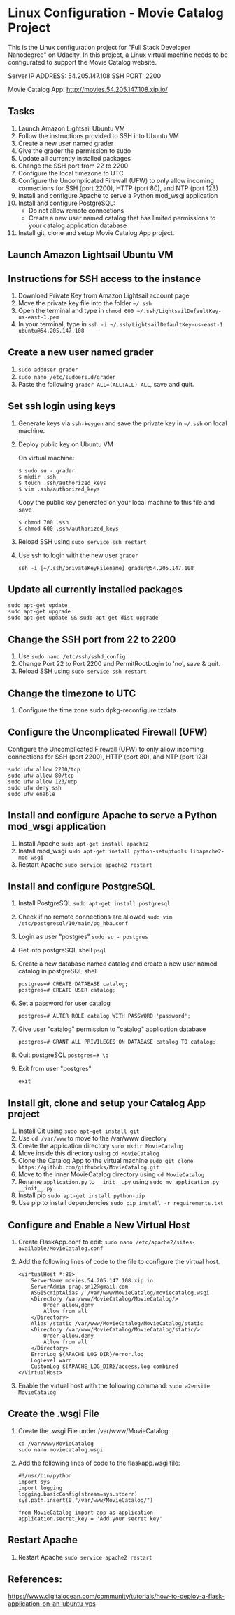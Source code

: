 # Linux Configuration - Movie Catalog Project

This is the Linux configuration project for "Full Stack Developer Nanodegree" on Udacity.
In this project, a Linux virtual machine needs to be configurated to support the Movie Catalog website.

Server IP ADDRESS: 54.205.147.108  SSH PORT: 2200

Movie Catalog App: http://movies.54.205.147.108.xip.io/

## Tasks

1. Launch Amazon Lightsail Ubuntu VM
2. Follow the instructions provided to SSH into Ubuntu VM
3. Create a new user named grader
4. Give the grader the permission to sudo
5. Update all currently installed packages
6. Change the SSH port from 22 to 2200
7. Configure the local timezone to UTC
8. Configure the Uncomplicated Firewall (UFW) to only allow incoming connections for SSH (port 2200), HTTP (port 80), and NTP (port 123)
9. Install and configure Apache to serve a Python mod_wsgi application
10. Install and configure PostgreSQL:
	- Do not allow remote connections
	- Create a new user named catalog that has limited permissions to your catalog application database
11. Install git, clone and setup Movie Catalog App project.

## Launch Amazon Lightsail Ubuntu VM

## Instructions for SSH access to the instance
1. Download Private Key from Amazon Lightsail account page
2. Move the private key file into the folder `~/.ssh`
3. Open the terminal and type in
	```chmod 600 ~/.ssh/LightsailDefaultKey-us-east-1.pem```
4. In your terminal, type in
	```ssh -i ~/.ssh/LightsailDefaultKey-us-east-1 ubuntu@54.205.147.108```


## Create a new user named grader

1. `sudo adduser grader`
3. `sudo nano /etc/sudoers.d/grader`
4. Paste the following `grader ALL=(ALL:ALL) ALL`, save and quit.

## Set ssh login using keys

1. Generate keys via `ssh-keygen` and save the private key in `~/.ssh` on local machine.
2. Deploy public key on Ubuntu VM

	On virtual machine:
	```
	$ sudo su - grader
	$ mkdir .ssh
	$ touch .ssh/authorized_keys
	$ vim .ssh/authorized_keys
	```
	Copy the public key generated on your local machine to this file and save
	```
	$ chmod 700 .ssh
	$ chmod 600 .ssh/authorized_keys
	```
	
3. Reload SSH using `sudo service ssh restart`
4. Use ssh to login with the new user `grader`

	`ssh -i [~/.ssh/privateKeyFilename] grader@54.205.147.108`

## Update all currently installed packages

	sudo apt-get update
	sudo apt-get upgrade
	sudo apt-get update && sudo apt-get dist-upgrade

## Change the SSH port from 22 to 2200

1. Use `sudo nano /etc/ssh/sshd_config`
2. Change Port 22 to Port 2200 and PermitRootLogin to 'no', save & quit.
3. Reload SSH using `sudo service ssh restart`

## Change the timezone to UTC

1. Configure the time zone sudo dpkg-reconfigure tzdata


## Configure the Uncomplicated Firewall (UFW)

Configure the Uncomplicated Firewall (UFW) to only allow incoming connections for SSH (port 2200), HTTP (port 80), and NTP (port 123)

	sudo ufw allow 2200/tcp
	sudo ufw allow 80/tcp
	sudo ufw allow 123/udp
	sudo ufw deny ssh
	sudo ufw enable 

## Install and configure Apache to serve a Python mod_wsgi application

1. Install Apache `sudo apt-get install apache2`
2. Install mod_wsgi `sudo apt-get install python-setuptools libapache2-mod-wsgi`
3. Restart Apache `sudo service apache2 restart`

## Install and configure PostgreSQL

1. Install PostgreSQL `sudo apt-get install postgresql`
2. Check if no remote connections are allowed `sudo vim /etc/postgresql/10/main/pg_hba.conf`
3. Login as user "postgres" `sudo su - postgres`
4. Get into postgreSQL shell `psql`
5. Create a new database named catalog  and create a new user named catalog in postgreSQL shell
	
	```
	postgres=# CREATE DATABASE catalog;
	postgres=# CREATE USER catalog;
	```
5. Set a password for user catalog
	
	```
	postgres=# ALTER ROLE catalog WITH PASSWORD 'password';
	```
6. Give user "catalog" permission to "catalog" application database
	
	```
	postgres=# GRANT ALL PRIVILEGES ON DATABASE catalog TO catalog;
	```
7. Quit postgreSQL `postgres=# \q`
8. Exit from user "postgres" 
	
	```
	exit
	```
 
## Install git, clone and setup your Catalog App project

1. Install Git using `sudo apt-get install git`
2. Use `cd /var/www` to move to the /var/www directory 
3. Create the application directory `sudo mkdir MovieCatalog`
4. Move inside this directory using `cd MovieCatalog`
5. Clone the Catalog App to the virtual machine `sudo git clone https://github.com/githubrks/MovieCatalog.git`
6. Move to the inner MovieCatalog directory using `cd MovieCatalog`
7. Rename `application.py` to `__init__.py` using `sudo mv application.py __init__.py`
8. Install pip `sudo apt-get install python-pip`
9. Use pip to install dependencies `sudo pip install -r requirements.txt`


## Configure and Enable a New Virtual Host

1. Create FlaskApp.conf to edit: `sudo nano /etc/apache2/sites-available/MovieCatalog.conf`
2. Add the following lines of code to the file to configure the virtual host. 
	
	```
	<VirtualHost *:80>
		ServerName movies.54.205.147.108.xip.io
		ServerAdmin prag.sn12@gmail.com
		WSGIScriptAlias / /var/www/MovieCatalog/moviecatalog.wsgi
		<Directory /var/www/MovieCatalog/MovieCatalog/>
			Order allow,deny
			Allow from all
		</Directory>
		Alias /static /var/www/MovieCatalog/MovieCatalog/static
		<Directory /var/www/MovieCatalog/MovieCatalog/static/>
			Order allow,deny
			Allow from all
		</Directory>
		ErrorLog ${APACHE_LOG_DIR}/error.log
		LogLevel warn
		CustomLog ${APACHE_LOG_DIR}/access.log combined
	</VirtualHost>
	```
3. Enable the virtual host with the following command: `sudo a2ensite MovieCatalog`

## Create the .wsgi File

1. Create the .wsgi File under /var/www/MovieCatalog: 
	
	```
	cd /var/www/MovieCatalog
	sudo nano moviecatalog.wsgi 
	```
2. Add the following lines of code to the flaskapp.wsgi file:
	
	```
	#!/usr/bin/python
	import sys
	import logging
	logging.basicConfig(stream=sys.stderr)
	sys.path.insert(0,"/var/www/MovieCatalog/")

	from MovieCatalog import app as application
	application.secret_key = 'Add your secret key'
	```

## Restart Apache

1. Restart Apache `sudo service apache2 restart`

## References:
https://www.digitalocean.com/community/tutorials/how-to-deploy-a-flask-application-on-an-ubuntu-vps
